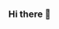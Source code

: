 ### Hi there 👋

<!--
**erlorenzo/erlorenzo** is a ✨ _special_ ✨ repository because its `README.md` (this file) appears on your GitHub profile.

Here are some ideas to get you started:

- 🔭 I’m currently working on Seaside Market Roxas Blvd Baclaran Paranaque City...
- 🌱 I’m currently learning to make money ...
- 👯 I’m looking to collaborate on ..IBM.
- 🤔 I’m looking for help with .gifthub..
- 💬 Ask me about my business...
- 📫 How to reach me: cal at +639168574492...
- 😄 Pronouns: .":"..
- ⚡ Fun fact: . basketball..
-->
